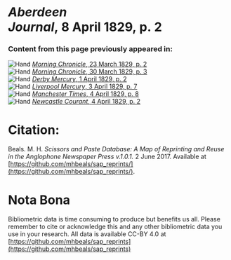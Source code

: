 # *Aberdeen Journal*, 8 April 1829, p. 2  
  
### Content from this page previously appeared in:  
![Hand](http://scissorsandpaste.net/wp-content/uploads/2017/06/smallhandpointer.png) [*Morning Chronicle*, 23 March 1829, p. 2](https://mhbeals.github.io/sap_html/Morning-Chronicle/Morning-Chronicle-23-March-1829-p-2)  
![Hand](http://scissorsandpaste.net/wp-content/uploads/2017/06/smallhandpointer.png) [*Morning Chronicle*, 30 March 1829, p. 3](https://mhbeals.github.io/sap_html/Morning-Chronicle/Morning-Chronicle-30-March-1829-p-3)  
![Hand](http://scissorsandpaste.net/wp-content/uploads/2017/06/smallhandpointer.png) [*Derby Mercury*, 1 April 1829, p. 2](https://mhbeals.github.io/sap_html/Derby-Mercury/Derby-Mercury-1-April-1829-p-2)  
![Hand](http://scissorsandpaste.net/wp-content/uploads/2017/06/smallhandpointer.png) [*Liverpool Mercury*, 3 April 1829, p. 7](https://mhbeals.github.io/sap_html/Liverpool-Mercury/Liverpool-Mercury-3-April-1829-p-7)  
![Hand](http://scissorsandpaste.net/wp-content/uploads/2017/06/smallhandpointer.png) [*Manchester Times*, 4 April 1829, p. 8](https://mhbeals.github.io/sap_html/Manchester-Times/Manchester-Times-4-April-1829-p-8)  
![Hand](http://scissorsandpaste.net/wp-content/uploads/2017/06/smallhandpointer.png) [*Newcastle Courant*, 4 April 1829, p. 2](https://mhbeals.github.io/sap_html/Newcastle-Courant/Newcastle-Courant-4-April-1829-p-2)  


# Citation: 

Beals. M. H. *Scissors and Paste Database: A Map of Reprinting and Reuse in the Anglophone Newspaper Press v.1.0.1.* 2 June 2017. Available at [https://github.com/mhbeals/sap_reprints/](https://github.com/mhbeals/sap_reprints/). 

# Nota Bona

Bibliometric data is time consuming to produce but benefits us all. Please remember to cite or acknowledge this and any other bibliometric data you use in your research. All data is available CC-BY 4.0 at [https://github.com/mhbeals/sap_reprints](https://github.com/mhbeals/sap_reprints)
